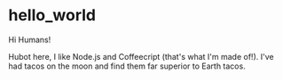 # hello_world

Hi Humans!

Hubot here, I like Node.js and Coffeecript (that's what I'm made of!).
I've had tacos on the moon and find them far superior to Earth tacos.
